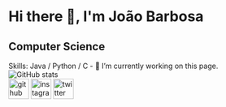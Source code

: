 # Hi there 👋, I'm João Barbosa 
## Computer Science  
Skills: Java / Python / C  - 🔭 I’m currently working on this page.   
![GitHub stats](https://github-readme-stats.vercel.app/api?username=joaorespeitabarbosa&show_icons=true)    
[<img src='https://cdn.jsdelivr.net/npm/simple-icons@3.0.1/icons/github.svg' alt='github' height='40'>](https://github.com/joaorespeitabarbosa)  [<img src='https://cdn.jsdelivr.net/npm/simple-icons@3.0.1/icons/instagram.svg' alt='instagram' height='40'>](https://www.instagram.com/respeita_barbosa/)  [<img src='https://cdn.jsdelivr.net/npm/simple-icons@3.0.1/icons/twitter.svg' alt='twitter' height='40'>](https://twitter.com/Barbosa_Dji)  
